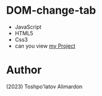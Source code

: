 # DOM-change-tab
- JavaScript 
- HTML5
- Css3
- can you view [my Project]([https://github.com/ToshpulatovAlimardon/change-tab.git](https://github.com/ToshpulatovAlimardon/change-tab.git))
# Author 
(2023) Toshpo'latov Alimardon